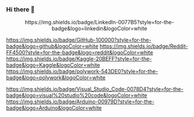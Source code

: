 ### Hi there 👋
<p align='center'>
https://img.shields.io/badge/LinkedIn-0077B5?style=for-the-badge&logo=linkedin&logoColor=white


https://img.shields.io/badge/GitHub-100000?style=for-the-badge&logo=github&logoColor=white
https://img.shields.io/badge/Reddit-FF4500?style=for-the-badge&logo=reddit&logoColor=white
https://img.shields.io/badge/Kaggle-20BEFF?style=for-the-badge&logo=Kaggle&logoColor=white
https://img.shields.io/badge/polywork-543DE0?style=for-the-badge&logo=polywork&logoColor=white

https://img.shields.io/badge/Visual_Studio_Code-0078D4?style=for-the-badge&logo=visual%20studio%20code&logoColor=white
https://img.shields.io/badge/Arduino-00979D?style=for-the-badge&logo=Arduino&logoColor=white

</p>
<!--
**Master1SEV/Master1SEV** is a ✨ _special_ ✨ repository because its `README.md` (this file) appears on your GitHub profile.

Here are some ideas to get you started:

- 🔭 I’m currently working on ...
- 🌱 I’m currently learning ...
- 👯 I’m looking to collaborate on ...
- 🤔 I’m looking for help with ...
- 💬 Ask me about ...
- 📫 How to reach me: ...
- 😄 Pronouns: ...
- ⚡ Fun fact: ...
-->

<p align='center'>
   <a href="https://github-readme-stats.vercel.app/api?username=Master1SEV&show_icons=true&count_private=true">
       <img height=150 src="https://github-readme-stats.vercel.app/api?username=Master1SEV&show_icons=true&count_private=true"/></a>
   <a href="https://github.com/romankh3/github-readme-stats">
       <img height=150 src="https://github-readme-stats.vercel.app/api/top-langs/?username=Master1SEV&layout=compact"/></a>
</p>
